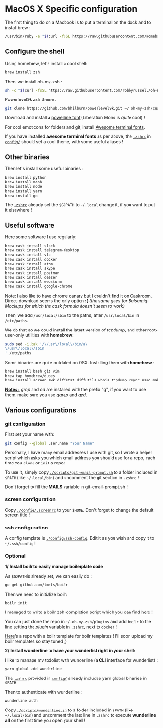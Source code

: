 # MacOS X Specific configuration

The first thing to do on a Macbook is to put a terminal on the dock and to install brew :

```sh
/usr/bin/ruby -e "$(curl -fsSL https://raw.githubusercontent.com/Homebrew/install/master/install)"
```

## Configure the shell

Using homebrew, let's install a cool shell:

```sh
brew install zsh
```

Then, we install oh-my-zsh :
```sh
sh -c "$(curl -fsSL https://raw.githubusercontent.com/robbyrussell/oh-my-zsh/master/tools/install.sh)"
```

Powerlevel9k zsh theme :
```sh
git clone https://github.com/bhilburn/powerlevel9k.git ~/.oh-my-zsh/custom/themes/powerlevel9k
```

Download and install a [powerline font](https://github.com/powerline/fonts) (Liberation Mono is *quite* cool) !

For cool emoticons for folders and git, install [Awesome terminal fonts](https://github.com/gabrielelana/awesome-terminal-fonts/wiki/OS-X).

If you have installed **awesome terminal fonts** as per above, the [`.zshrc`](config/.zshrc) in [`config/`](config) should set a cool theme, with some useful aliases !

## Other binaries

Then let's install some useful binaries :
```sh
brew install python
brew install mosh
brew install node
brew install yarn
brew install go
```

The [`.zshrc`](config/.zshrc) already set the `$GOPATH` to `~/.local` change it, if you want to put it elsewhere !

## Useful software

Here some software I use regularly:

```sh
brew cask install slack
brew cask install telegram-desktop
brew cask install vlc
brew cask install docker
brew cask install atom
brew cask install skype
brew cask install postman
brew cask install deezer
brew cask install webstorm
brew cask install google-chrome
```

Note: I also like to have chrome canary but I couldn't find it on Caskroom, Direct-download seems the only option **:(**
*(the same goes for Balsamiq-Mockups for which the cask formula doesn't seem to work)*

Then, we add `/usr/local/sbin` to the paths, after `/usr/local/bin` in `/etc/paths`.

We do that so we could install the latest version of *tcpdump*, and other root-user-only utilities with **homebrew**:

```sh
sudo sed -i.bak '/\/usr\/local\/bin/a\
\/usr\/local\/sbin                   
' /etc/paths
```

Some binaries are quite outdated on OSX. Installing them with **homebrew** :

```sh
brew install bash git vim
brew tap homebrew/dupes
brew install screen awk diffstat diffutils whois tcpdump rsync nano make less grep ed
```

<u>**Notes :**</u> *grep* and *ed* are installed with the prefix "g", if you want to use them, make sure you use *ggrep* and *ged*.

## Various configurations

### git configuration

First set your name with:
```sh
git config --global user.name "Your Name"
```

Personally, I have many email addresses I use with git, so I wrote a helper script which asks you which email address you should use for a repo, each time you `clone` or `init` a repo:

To use it, simply copy [`./scripts/git-email-prompt.sh`](scripts/git-email-prompt.sh) to a folder included in `$PATH` (like `~/.local/bin`) and uncomment the git section in `.zshrc` !

Don't forget to fill the **MAILS** variable in git-email-prompt.sh !

### screen configuration

Copy [`./config/.screenrc`](config/.screenrc) to your `$HOME`. Don't forget to change the default screen title !

### ssh configuration

A config template is [`./config/ssh-config`](config/ssh-config). Edit it as you wish and copy it to `~/.ssh/config` !

### Optional

**1/ Install boilr to easily manage boilerplate code**

As `$GOPATH`is already set, we can easily do :

```sh
go get github.com/tmrts/boilr
```

Then we need to initialize boilr:

```sh
boilr init
```

I managed to write a boilr zsh-completion script which you can find [here](https://gitlab.my.ecp.fr/2014ghattasn/boilr-completion) !

You can just clone the repo in `~/.oh-my-zsh/plugins` and add `boilr` to the line setting the *plugin* variable in `.zshrc`, next to `docker` !

[Here](https://github.com/littlemanco/boilr-template)'s a repo with a boilr template for boilr templates ! I'll soon upload my boilr templates so stay tuned ;)

**2/ Install wunderline to have your wunderlist right in your shell:**

I like to manage my todolist with wunderline (a **CLI** interface for wunderlist) :

```sh
yarn global add wunderline
```

The [`.zshrc`](config/.zshrc) provided in [`config/`](config) already includes yarn global binaries in `$PATH`

Then to authenticate with wunderline :
```sh
wunderline auth
```

Copy [`./scripts/wunderline.sh`](scripts/wunderline.sh) to a folder included in `$PATH` (like `~/.local/bin`) and uncomment the last line in `.zshrc` to execute **wunderline all** on the first time you open your shell !
